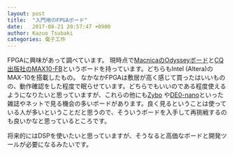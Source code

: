 ```yaml
---
layout: post
title:  "入門用のFPGAボード"
date:   2017-08-21 20:57:47 +0900
author: Kazuo Tsubaki
categories: 電子工作
---
```

FPGAに興味があって調べています。
現時点で[MacnicaのOdysseyボード](https://service.macnica.co.jp/catalog/121161)と[CQ出版社のMAX10-FB](http://select.marutsu.co.jp/list/detail.php?id=7)というボードを持っています。どちらもIntel (Altera)のMAX-10を搭載したもの。
なかなかFPGAは敷居が高く感じて買ったはいいものの、動作確認をした程度で眠らせています。どちらでもいいのである程度使えるようになりたいと思っていますが、これらの他にも[Zybo](https://japan.xilinx.com/products/boards-and-kits/1-4azfte.html)
や[DE0-nano](http://www.terasic.com.tw/cgi-bin/page/archive.pl?Language=English&No=593)といった雑誌やネットで見る機会の多いボードがあります。良く見るということは使っている人が多いということだと思うので、そういうボードを入手して再挑戦するのも良いかなと思っているところです。

将来的にはDSPを使いたいと思っていますが、そうなると高価なボードと開発ツールが必要になるみたいです。
